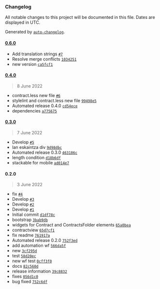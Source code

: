 ### Changelog

All notable changes to this project will be documented in this file. Dates are displayed in UTC.

Generated by [`auto-changelog`](https://github.com/CookPete/auto-changelog).

#### [0.6.0](https://github.com/codesyntax/volto-publiccontracts-theme/compare/0.4.0...0.6.0)

- Add translation strings [`#7`](https://github.com/codesyntax/volto-publiccontracts-theme/pull/7)
- Resolve merge conflicts [`1034251`](https://github.com/codesyntax/volto-publiccontracts-theme/commit/10342518a85b56057848b033a2830d8ff6f076d1)
- new version [`ca5fcf1`](https://github.com/codesyntax/volto-publiccontracts-theme/commit/ca5fcf1bceda06813459e69f2f5397a8f454d79a)

#### [0.4.0](https://github.com/codesyntax/volto-publiccontracts-theme/compare/0.3.0...0.4.0)

> 8 June 2022

- contract.less new file [`#6`](https://github.com/codesyntax/volto-publiccontracts-theme/pull/6)
- stylelint and contract.less new file [`99498e5`](https://github.com/codesyntax/volto-publiccontracts-theme/commit/99498e5d970fdf203df57ff45cb1ec1b1968beeb)
- Automated release 0.4.0 [`cd54ece`](https://github.com/codesyntax/volto-publiccontracts-theme/commit/cd54ecec6a581e8ba353675d179ebfc115eca977)
- dependencies [`a775675`](https://github.com/codesyntax/volto-publiccontracts-theme/commit/a77567590d898c0e1760d9c922d919019f84da09)

#### [0.3.0](https://github.com/codesyntax/volto-publiccontracts-theme/compare/0.2.0...0.3.0)

> 7 June 2022

- Develop [`#5`](https://github.com/codesyntax/volto-publiccontracts-theme/pull/5)
- lan eskaintza div [`9d98dbc`](https://github.com/codesyntax/volto-publiccontracts-theme/commit/9d98dbcb9fce1b90c200554063717bb56b3022e8)
- Automated release 0.3.0 [`463186c`](https://github.com/codesyntax/volto-publiccontracts-theme/commit/463186c9710ef11bd4340021ab9256d0c3bc6267)
- length condition [`d18b6df`](https://github.com/codesyntax/volto-publiccontracts-theme/commit/d18b6dfc639cfc0958a65e1f48c5ecda3f335bfc)
- stackable for mobile [`ad014e7`](https://github.com/codesyntax/volto-publiccontracts-theme/commit/ad014e74863d18a24b7ff71003174d44558c2d34)

#### 0.2.0

> 3 June 2022

- fix [`#4`](https://github.com/codesyntax/volto-publiccontracts-theme/pull/4)
- Develop [`#3`](https://github.com/codesyntax/volto-publiccontracts-theme/pull/3)
- Develop [`#2`](https://github.com/codesyntax/volto-publiccontracts-theme/pull/2)
- Develop [`#1`](https://github.com/codesyntax/volto-publiccontracts-theme/pull/1)
- Initial commit [`d1df78c`](https://github.com/codesyntax/volto-publiccontracts-theme/commit/d1df78c88ee70e958099a7ae0cffed0fb4b1bda2)
- bootstrap [`3bab9db`](https://github.com/codesyntax/volto-publiccontracts-theme/commit/3bab9dbd993083bee464116b54ddce5cb1762260)
- widgets for Contract and ContractsFolder elements [`65a0bea`](https://github.com/codesyntax/volto-publiccontracts-theme/commit/65a0bea5a1c5a30f1b6dc3fdbc7b709fe176d4c7)
- contractview [`65d7cf1`](https://github.com/codesyntax/volto-publiccontracts-theme/commit/65d7cf1f4a4f5251edf88d21ee9fdcbaed2e8953)
- fix readme [`761917a`](https://github.com/codesyntax/volto-publiccontracts-theme/commit/761917a789d99a02d325234f4ddfd8c691a105e9)
- Automated release 0.2.0 [`752f3ed`](https://github.com/codesyntax/volto-publiccontracts-theme/commit/752f3edd8bb65cc8743a9bd6dcac125abcfcc9eb)
- add automation wf [`566da5f`](https://github.com/codesyntax/volto-publiccontracts-theme/commit/566da5f8c65bd2a2afc59fd15471440e1c5a4f02)
- new [`3cf295d`](https://github.com/codesyntax/volto-publiccontracts-theme/commit/3cf295d4adeebcace99681b73442d661b4e3b2d5)
- test [`58d20ec`](https://github.com/codesyntax/volto-publiccontracts-theme/commit/58d20ec62cd51dab6e970ede180cd3f600a805e0)
- new wf test [`0cff3f0`](https://github.com/codesyntax/volto-publiccontracts-theme/commit/0cff3f0a4113e361eca69ce421840883265471c6)
- docs [`82c560d`](https://github.com/codesyntax/volto-publiccontracts-theme/commit/82c560d6209e8bff194b9c5e9dd9e4ddb4d10bc8)
- release information [`39c8832`](https://github.com/codesyntax/volto-publiccontracts-theme/commit/39c883295c03ae38683d9f43d0c97f60a7b3e365)
- fixes [`056d1c0`](https://github.com/codesyntax/volto-publiccontracts-theme/commit/056d1c0ff754a98d25b66e68f0f47517ad21f10c)
- bug fixed [`752c6df`](https://github.com/codesyntax/volto-publiccontracts-theme/commit/752c6df010d5bf3b89a964c43586f7b18667a357)

